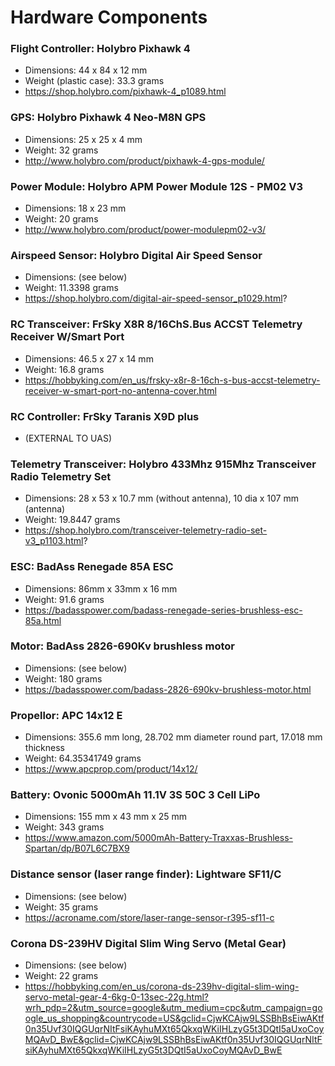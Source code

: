 # Hardware Components

### Flight Controller: Holybro Pixhawk 4
- Dimensions: 44 x 84 x 12 mm
- Weight (plastic case): 33.3 grams
- https://shop.holybro.com/pixhawk-4_p1089.html

### GPS: Holybro Pixhawk 4 Neo-M8N GPS
- Dimensions: 25 x 25 x 4 mm 
- Weight: 32 grams
- http://www.holybro.com/product/pixhawk-4-gps-module/

### Power Module: Holybro APM Power Module 12S - PM02 V3
- Dimensions: 18 x 23 mm
- Weight: 20 grams
- http://www.holybro.com/product/power-modulepm02-v3/

### Airspeed Sensor: Holybro Digital Air Speed Sensor
- Dimensions: (see below)
- Weight: 11.3398 grams
- https://shop.holybro.com/digital-air-speed-sensor_p1029.html?
	
### RC Transceiver: FrSky X8R 8/16ChS.Bus ACCST Telemetry Receiver W/Smart Port
- Dimensions: 46.5 x 27 x 14 mm
- Weight: 16.8 grams
- https://hobbyking.com/en_us/frsky-x8r-8-16ch-s-bus-accst-telemetry-receiver-w-smart-port-no-antenna-cover.html

### RC Controller: FrSky Taranis X9D plus
- (EXTERNAL TO UAS)

### Telemetry Transceiver: Holybro 433Mhz 915Mhz Transceiver Radio Telemetry Set
- Dimensions: 28 x 53 x 10.7 mm (without antenna), 10 dia x 107 mm (antenna)
- Weight: 19.8447 grams
- https://shop.holybro.com/transceiver-telemetry-radio-set-v3_p1103.html?

### ESC: BadAss Renegade 85A ESC
- Dimensions: 86mm x 33mm x 16 mm
- Weight: 91.6 grams
- https://badasspower.com/badass-renegade-series-brushless-esc-85a.html

### Motor: BadAss 2826-690Kv brushless motor
- Dimensions: (see below)
- Weight: 180 grams
- https://badasspower.com/badass-2826-690kv-brushless-motor.html

### Propellor: APC 14x12 E
- Dimensions: 355.6 mm long, 28.702 mm diameter round part, 17.018 mm thickness
- Weight: 64.35341749 grams
- https://www.apcprop.com/product/14x12/

### Battery: Ovonic 5000mAh 11.1V 3S 50C 3 Cell LiPo
- Dimensions: 155 mm x 43 mm x 25 mm
- Weight: 343 grams
- https://www.amazon.com/5000mAh-Battery-Traxxas-Brushless-Spartan/dp/B07L6C7BX9

### Distance sensor (laser range finder): Lightware SF11/C 
- Dimensions: (see below)
- Weight: 35 grams
- https://acroname.com/store/laser-range-sensor-r395-sf11-c

### Corona DS-239HV Digital Slim Wing Servo (Metal Gear)
- Dimensions: (see below)
- Weight: 22 grams
- https://hobbyking.com/en_us/corona-ds-239hv-digital-slim-wing-servo-metal-gear-4-6kg-0-13sec-22g.html?wrh_pdp=2&utm_source=google&utm_medium=cpc&utm_campaign=google_us_shopping&countrycode=US&gclid=CjwKCAjw9LSSBhBsEiwAKtf0n35Uvf30IQGUqrNItFsiKAyhuMXt65QkxqWKiIHLzyG5t3DQtI5aUxoCoyMQAvD_BwE&gclid=CjwKCAjw9LSSBhBsEiwAKtf0n35Uvf30IQGUqrNItFsiKAyhuMXt65QkxqWKiIHLzyG5t3DQtI5aUxoCoyMQAvD_BwE
